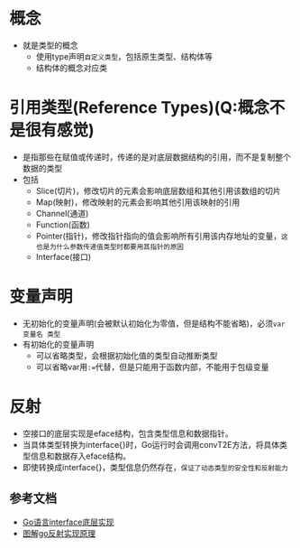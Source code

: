 # 概念
- 就是类型的概念
  - 使用type声明`自定义类型`，包括原生类型、结构体等
  - 结构体的概念对应类
# 引用类型(Reference Types)(Q:概念不是很有感觉)
- 是指那些在赋值或传递时，传递的是对底层数据结构的引用，而不是复制整个数据的类型
- 包括
  - Slice(切片)，修改切片的元素会影响底层数组和其他引用该数组的切片
  - Map(映射)，修改映射的元素会影响其他引用该映射的引用
  - Channel(通道)
  - Function(函数)
  - Pointer(指针)，修改指针指向的值会影响所有引用该内存地址的变量，`这也是为什么参数传递值类型时都要用其指针的原因`
  - Interface(接口)
# 变量声明
- 无初始化的变量声明(会被默认初始化为零值，但是结构不能省略)，必须`var 变量名 类型`
- 有初始化的变量声明
  - 可以省略类型，会根据初始化值的类型自动推断类型
  - 可以省略var用`:=`代替，但是只能用于函数内部，不能用于包级变量
# 反射
- 空接口的底层实现是eface结构，包含类型信息和数据指针。
- 当具体类型转换为interface{}时，Go运行时会调用convT2E方法，将具体类型信息和数据存入eface结构。
- 即使转换成interface{}，类型信息仍然存在，`保证了动态类型的安全性和反射能力`
## 参考文档
- [Go语言interface底层实现](https://mp.weixin.qq.com/s/re_9CmGm3xEbY7xCr5CYbQ)
- [图解go反射实现原理](https://i6448038.github.io/2020/02/15/golang-reflection/)